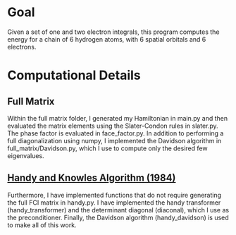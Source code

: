 # Goal
Given a set of one and two electron integrals, this program computes the energy for a chain of 6 hydrogen atoms, with 6 spatial orbitals and 6 electrons.
# Computational Details
## Full Matrix
Within the full matrix folder, I generated my Hamiltonian in main.py and then evaluated the matrix elements using the Slater-Condon rules in slater.py. The phase factor is evaluated in face_factor.py. In addition to performing a full diagonalization using numpy, I implemented the Davidson algorithm in full_matrix/Davidson.py, which I use to compute only the desired few eigenvalues.
## [Handy and Knowles Algorithm (1984)](https://doi.org/10.1016/0009-2614(84)85513-X)
Furthermore, I have implemented functions that do not require generating the full FCI matrix in handy.py. I have implemented the handy transformer (handy_transformer) and the determinant diagonal (diaconal), which I use as the preconditioner. Finally, the Davidson algorithm (handy_davidson) is used to make all of this work.
